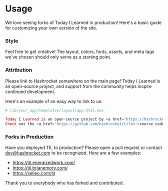# Usage

We love seeing forks of Today I Learned in production! Here's a basic guide
for customizing your own version of the site.

### Style

Feel free to get creative! The layout, colors, fonts, assets, and meta tags
we've chosen should only serve as a starting point.

### Attribution

Please link to Hashrocket somewhere on the main page! Today I Learned is an
open-source project, and support from the community helps inspire continued
development.

Here's an example of an easy way to link to us:

```elixir
# lib/your_app/templates/layout/app.html.eex

Today I Learned is an open-source project by <a href="https://hashrocket.com">Hashrocket</a>.
Check out the <a href="https://github.com/hashrocket/tilex">source code</a> to make your own!
```

### Forks in Production

Have you deployed TIL to production? Please open a pull request or contact
dev@hashrocket.com to be recognized. Here are a few examples:

- https://til.energizedwork.com/
- https://til.brianemory.com/
- https://selleo.com/til

Thank you to everybody who has forked and contributed.

